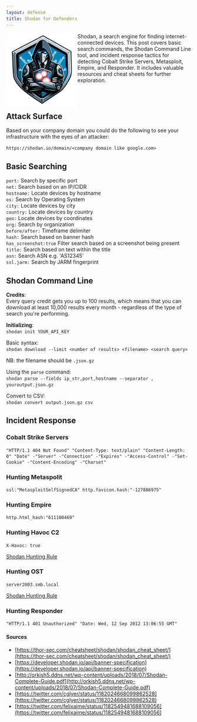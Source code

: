 ```yaml
---
layout: defense
title: Shodan for Defenders
---
```


<img height="200" align="left" src="/images/shodan_defender_logo.png" >
Shodan, a search engine for finding internet-connected devices. This post covers basic search commands, the Shodan Command Line tool, and incident response tactics for detecting Cobalt Strike Servers, Metasploit, Empire, and Responder. It includes valuable resources and cheat sheets for further exploration.

<br><br>
## Attack Surface 

Based on your company domain you could do the following to see your infrastructure with the eyes of an attacker:

```
https://shodan.io/domain/<company domain like google.com>
```

## Basic Searching

`port:` Search by specific port  
`net:` Search based on an IP/CIDR  
`hostname:` Locate devices by hostname  
`os:` Search by Operating System  
`city:` Locate devices by city  
`country:` Locate devices by country  
`geo:` Locate devices by coordinates  
`org:` Search by organization  
`before/after:` Timeframe delimiter  
`hash:` Search based on banner hash  
`has_screenshot:true` Filter search based on a screenshot being present  
`title:` Search based on text within the title  
`asn:` Search ASN e.g. 'AS12345'  
`ssl.jarm:` Search by JARM fingerprint  

## Shodan Command Line

**Credits**:  
Every query credit gets you up to 100 results, which means that you can download at least 10,000 results every month - regardless of the type of search you're performing.

**Initializing**:  
`shodan init YOUR_API_KEY`  

Basic syntax:  
`shodan download --limit <number of results> <filename> <search query>`

NB: the filename should be `.json.gz`  

Using the `parse` command:  
`shodan parse --fields ip_str,port,hostname --separator , youroutput.json.gz`

Convert to CSV:  
`shodan convert output.json.gz csv`

<!-- cSpell:disable -->
## Incident Response

### Cobalt Strike Servers
```
"HTTP/1.1 404 Not Found" "Content-Type: text/plain" "Content-Length: 0" "Date" -"Server" -"Connection" -"Expires" -"Access-Control" -"Set-Cookie" -"Content-Encoding" -"Charset"
```

### Hunting Metaspolit
```
ssl:"MetasploitSelfSignedCA" http.favicon.hash:"-127886975"
```

### Hunting Empire
```
http.html_hash:"611100469"
```

### Hunting Havoc C2
```
X-Havoc: true
```

[Shodan Hunting Rule](https://www.shodan.io/search?query=X-Havoc%3A+true&source=post_page-----2d7bb4e46d64--------------------------------)

### Hunting OST 
```
server2003.smb.local
```

[Shodan Hunting Rule](https://www.shodan.io/search?query=HTTP%2F1.1+401+Unauthorized+Date%3A+Wed+12+Sep+2012+13%3A06%3A55+GMT&source=post_page-----2d7bb4e46d64--------------------------------)

### Hunting Responder
```
"HTTP/1.1 401 Unauthorized" "Date: Wed, 12 Sep 2012 13:06:55 GMT"
```

#### Sources     
* [https://thor-sec.com/cheatsheet/shodan/shodan_cheat_sheet/](https://thor-sec.com/cheatsheet/shodan/shodan_cheat_sheet/)
* [https://developer.shodan.io/api/banner-specification](https://developer.shodan.io/api/banner-specification)  
* [http://orkish5.ddns.net/wp-content/uploads/2018/07/Shodan-Complete-Guide.pdf](http://orkish5.ddns.net/wp-content/uploads/2018/07/Shodan-Complete-Guide.pdf)
* [https://twitter.com/cglyer/status/1182024668099862528](https://twitter.com/cglyer/status/1182024668099862528)
* [https://twitter.com/felixaime/status/1182549481688109056](https://twitter.com/felixaime/status/1182549481688109056)
<!-- cSpell:enable -->

